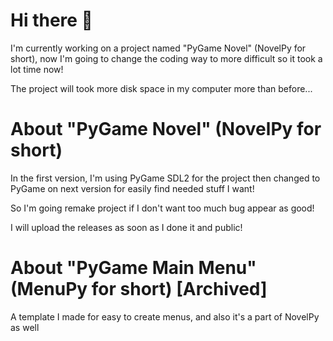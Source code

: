 # Hi there 👋

I'm currently working on a project named "PyGame Novel" (NovelPy for short), now I'm going to change the coding way to more difficult so it took a lot time now!

The project will took more disk space in my computer more than before...

# About "PyGame Novel" (NovelPy for short)

In the first version, I'm using PyGame SDL2 for the project then changed to PyGame on next version for easily find needed stuff I want!

So I'm going remake project if I don't want too much bug appear as good!

I will upload the releases as soon as I done it and public!

#  About "PyGame Main Menu" (MenuPy for short) [Archived]

A template I made for easy to create menus, and also it's a part of NovelPy as well
